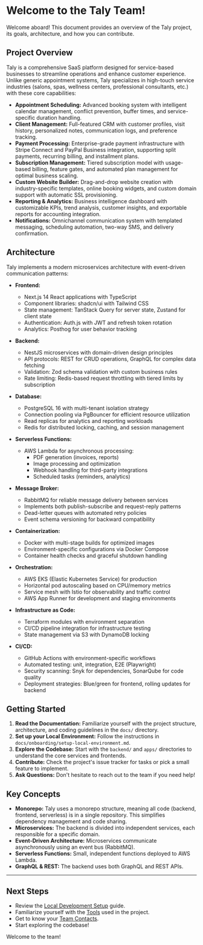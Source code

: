 # Welcome to the Taly Team!

Welcome aboard! This document provides an overview of the Taly project, its goals, architecture, and how you can contribute.

## Project Overview

Taly is a comprehensive SaaS platform designed for service-based businesses to streamline operations and enhance customer experience. Unlike generic appointment systems, Taly specializes in high-touch service industries (salons, spas, wellness centers, professional consultants, etc.) with these core capabilities:

*   **Appointment Scheduling:** Advanced booking system with intelligent calendar management, conflict prevention, buffer times, and service-specific duration handling.
*   **Client Management:** Full-featured CRM with customer profiles, visit history, personalized notes, communication logs, and preference tracking.
*   **Payment Processing:** Enterprise-grade payment infrastructure with Stripe Connect and PayPal Business integration, supporting split payments, recurring billing, and installment plans.
*   **Subscription Management:** Tiered subscription model with usage-based billing, feature gates, and automated plan management for optimal business scaling.
*   **Custom Website Builder:** Drag-and-drop website creation with industry-specific templates, online booking widgets, and custom domain support with automatic SSL provisioning.
*   **Reporting & Analytics:** Business intelligence dashboard with customizable KPIs, trend analysis, customer insights, and exportable reports for accounting integration.
*   **Notifications:** Omnichannel communication system with templated messaging, scheduling automation, two-way SMS, and delivery confirmation.

## Architecture

Taly implements a modern microservices architecture with event-driven communication patterns:

*   **Frontend:** 
    - Next.js 14 React applications with TypeScript
    - Component libraries: shadcn/ui with Tailwind CSS
    - State management: TanStack Query for server state, Zustand for client state
    - Authentication: Auth.js with JWT and refresh token rotation
    - Analytics: Posthog for user behavior tracking

*   **Backend:** 
    - NestJS microservices with domain-driven design principles
    - API protocols: REST for CRUD operations, GraphQL for complex data fetching
    - Validation: Zod schema validation with custom business rules
    - Rate limiting: Redis-based request throttling with tiered limits by subscription

*   **Database:** 
    - PostgreSQL 16 with multi-tenant isolation strategy
    - Connection pooling via PgBouncer for efficient resource utilization
    - Read replicas for analytics and reporting workloads
    - Redis for distributed locking, caching, and session management

*   **Serverless Functions:** 
    - AWS Lambda for asynchronous processing:
      - PDF generation (invoices, reports)
      - Image processing and optimization
      - Webhook handling for third-party integrations
      - Scheduled tasks (reminders, analytics)

*   **Message Broker:**  
    - RabbitMQ for reliable message delivery between services
    - Implements both publish-subscribe and request-reply patterns
    - Dead-letter queues with automated retry policies
    - Event schema versioning for backward compatibility

*   **Containerization:** 
    - Docker with multi-stage builds for optimized images
    - Environment-specific configurations via Docker Compose
    - Container health checks and graceful shutdown handling

*   **Orchestration:**  
    - AWS EKS (Elastic Kubernetes Service) for production
    - Horizontal pod autoscaling based on CPU/memory metrics
    - Service mesh with Istio for observability and traffic control
    - AWS App Runner for development and staging environments

*   **Infrastructure as Code:** 
    - Terraform modules with environment separation
    - CI/CD pipeline integration for infrastructure testing
    - State management via S3 with DynamoDB locking

*   **CI/CD:** 
    - GitHub Actions with environment-specific workflows
    - Automated testing: unit, integration, E2E (Playwright)
    - Security scanning: Snyk for dependencies, SonarQube for code quality
    - Deployment strategies: Blue/green for frontend, rolling updates for backend

## Getting Started

1.  **Read the Documentation:**  Familiarize yourself with the project structure, architecture, and coding guidelines in the `docs/` directory.
2.  **Set up your Local Environment:** Follow the instructions in `docs/onboarding/setup-local-environment.md`.
3.  **Explore the Codebase:** Start with the `backend/` and `apps/` directories to understand the core services and frontends.
4.  **Contribute:** Check the project's issue tracker for tasks or pick a small feature to implement.
5.  **Ask Questions:**  Don't hesitate to reach out to the team if you need help!

## Key Concepts

*   **Monorepo:**  Taly uses a monorepo structure, meaning all code (backend, frontend, serverless) is in a single repository. This simplifies dependency management and code sharing.
*   **Microservices:**  The backend is divided into independent services, each responsible for a specific domain.
*   **Event-Driven Architecture:**  Microservices communicate asynchronously using an event bus (RabbitMQ).
*   **Serverless Functions:**  Small, independent functions deployed to AWS Lambda.
*   **GraphQL & REST:**  The backend uses both GraphQL and REST APIs.

---

## Next Steps

*   Review the [Local Development Setup](setup-local-environment.md) guide.
*   Familiarize yourself with the [Tools](tools.md) used in the project.
*   Get to know your [Team Contacts](team-contacts.md).
*   Start exploring the codebase!

Welcome to the team!